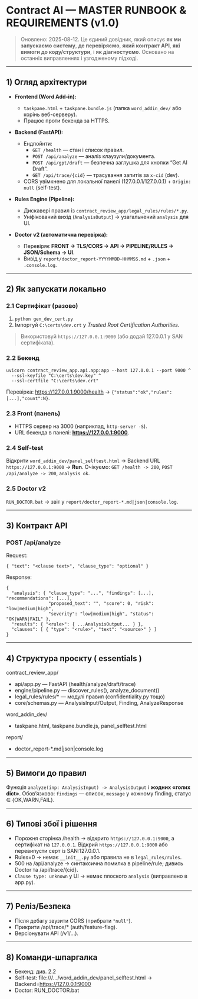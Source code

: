 # Contract AI — MASTER RUNBOOK & REQUIREMENTS (v1.0)

> Оновлено: 2025-08-12. Це єдиний довідник, який описує **як ми запускаємо систему**, **де перевіряємо**, **який контракт API**, **які вимоги до коду/структури**, і **як діагностуємо**. Основано на останніх виправленнях і узгодженому підході.

---

## 1) Огляд архітектури

- **Frontend (Word Add-in):**
  - `taskpane.html` + `taskpane.bundle.js` (папка `word_addin_dev/` або корінь веб-серверу).
  - Працює проти бекенда за HTTPS.
- **Backend (FastAPI):**
  - Ендпойнти:
    - `GET /health` — стан і список правил.
    - `POST /api/analyze` — аналіз клаузули/документа.
    - `POST /api/gpt/draft` — безпечна заглушка для кнопки “Get AI Draft”.
    - `GET /api/trace/{cid}` — трасування запитів за `x-cid` (dev).
  - CORS увімкнено для локальної панелі (127.0.0.1/127.0.0.1) + `Origin: null` (self-test).

- **Rules Engine (Pipeline):**
  - Дискавері правил із `contract_review_app/legal_rules/rules/*.py`.
  - Уніфікований вихід (`AnalysisOutput`) → узагальнений `analysis` для UI.

- **Doctor v2 (автоматична перевірка):**
  - Перевіряє **FRONT → TLS/CORS → API → PIPELINE/RULES → JSON/Schema → UI**.
  - Вивід у `report/doctor_report-YYYYMMDD-HHMMSS.md` + `.json` + `.console.log`.

---

## 2) Як запускати локально

### 2.1 Сертифікат (разово)
1. `python gen_dev_cert.py`
2. Імпортуй `C:\certs\dev.crt` у *Trusted Root Certification Authorities*.
> Використовуй `https://127.0.0.1:9000` (або додай 127.0.0.1 у SAN сертифіката).

### 2.2 Бекенд
```
uvicorn contract_review_app.api.app:app --host 127.0.0.1 --port 9000 ^
  --ssl-keyfile "C:\certs\dev.key" ^
  --ssl-certfile "C:\certs\dev.crt"
```
Перевірка: https://127.0.0.1:9000/health → `{"status":"ok","rules":[...],"count":N}`.

### 2.3 Front (панель)
- HTTPS сервер на 3000 (наприклад, `http-server -S`).
- URL бекенда в панелі: **https://127.0.0.1:9000**.

### 2.4 Self-test
Відкрити `word_addin_dev/panel_selftest.html` → Backend URL `https://127.0.0.1:9000` → **Run**.
Очікуємо: `GET /health -> 200`, `POST /api/analyze -> 200`, `analysis ok`.

### 2.5 Doctor v2
`RUN_DOCTOR.bat` → звіт у `report/doctor_report-*.md|json|console.log`.

---

## 3) Контракт API

### POST /api/analyze
Request:
```
{ "text": "<clause text>", "clause_type": "optional" }
```
Response:
```
{
  "analysis": { "clause_type": "...", "findings": [...], "recommendations": [...],
                "proposed_text": "", "score": 0, "risk": "low|medium|high",
                "severity": "low|medium|high", "status": "OK|WARN|FAIL" },
  "results": { "<rule>": { ...AnalysisOutput... } },
  "clauses": [ { "type": "<rule>", "text": "<source>" } ]
}
```

---

## 4) Структура проєкту ( essentials )
contract_review_app/
- api/app.py            — FastAPI (health/analyze/draft/trace)
- engine/pipeline.py    — discover_rules(), analyze_document()
- legal_rules/rules/*   — модулі правил (confidentiality.py тощо)
- core/schemas.py       — AnalysisInput/Output, Finding, AnalyzeResponse

word_addin_dev/
- taskpane.html, taskpane.bundle.js, panel_selftest.html

report/
- doctor_report-*.md|json|console.log

---

## 5) Вимоги до правил
Функція `analyze(inp: AnalysisInput) -> AnalysisOutput` і **жодних «голих dict»**.
Обов’язково: `findings` — список, `message` у кожному finding, статус ∈ {OK,WARN,FAIL}.

---

## 6) Типові збої і рішення
- Порожня сторінка /health → відкрито `https://127.0.0.1:9000`, а сертифікат на `127.0.0.1`. Відкрий `https://127.0.0.1:9000` або перевипусти серт із SAN:127.0.0.1.
- Rules=0 → немає `__init__.py` або правила не в `legal_rules/rules`.
- 500 на /api/analyze → синтаксична помилка в pipeline/rule; дивись Doctor та /api/trace/{cid}.
- `Clause type: unknown` у UI → немає плоского `analysis` (виправлено в app.py).

---

## 7) Реліз/Безпека
- Після дебагу звузити CORS (прибрати `"null"`).
- Прикрити /api/trace/* (auth/feature-flag).
- Версіонувати API (/v1/...).

---

## 8) Команди-шпаргалка
- Бекенд: див. 2.2
- Self-test: file:///.../word_addin_dev/panel_selftest.html → Backend=https://127.0.0.1:9000
- Doctor: RUN_DOCTOR.bat
